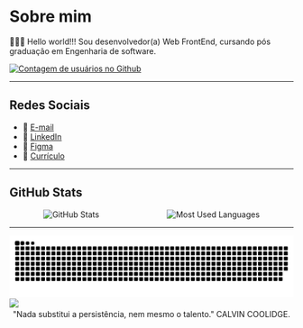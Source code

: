 # Sobre mim

👋👋👋 Hello world!!! Sou desenvolvedor(a) Web FrontEnd, cursando pós graduação em Engenharia de software.

[![Contagem de usuários no Github](https://visitcount.itsvg.in/api?id=elizabetefabri&label=Engenheira%20de%20Software&color=5&icon=7&pretty=true)](https://visitcount.itsvg.in)

---

## Redes Sociais

- 📧 [E-mail](mailto:elzbietasousafabri@gmail.com)
- 💼 [LinkedIn](https://www.linkedin.com/in/elizabetefabri/)
- 🎨 [Figma](https://www.figma.com/)
- 📄 [Currículo](https://www.canva.com/design/DAF8CCFSsVA/cPoM9GH72fZZQzYq8bEO8w/edit)

---

## GitHub Stats

<p style="display: flex; flex-direction: row; flex-wrap: nowrap; justify-content: space-around; align-items: center;">
<img src="https://github-readme-stats.vercel.app/api?username=ElizabeteFabri&show_icons=true&theme=dracula" alt="GitHub Stats" />

<img src="https://github-readme-stats.vercel.app/api/top-langs/?username=elizabetefabri&theme=dracula&hide_border=true&include_all_commits=true&count_private=false&layout=compact" alt="Most Used Languages" />
</p>


---

<img  src="https://raw.githubusercontent.com/1999AZZAR/1999AZZAR/readme/resources/img/grid-snake.svg" alt="snake" />

<img src="https://user-images.githubusercontent.com/73097560/115834477-dbab4500-a447-11eb-908a-139a6edaec5c.gif">


<div align="center">
"Nada substitui a persistência, nem mesmo o talento." CALVIN COOLIDGE.
</div>


